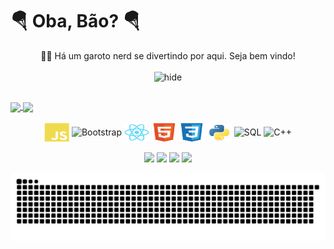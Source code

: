 # 🪂 Oba, Bão? 🪂

<div align="center">
  🐱‍💻 Há um garoto nerd se divertindo por aqui. Seja bem vindo!
  
</div>
<div align="center"><br>
  <img style= "text-align: center" alt="hide" height="150" style="border-radius:50px;" src="https://i.imgur.com/iBIOci0.gif">
</div>


##

<div style="display: inline_block; flex-wrap: nowrap">
  <a href="https://github.com/Bseancy/github-readme-stats">
    <img height="140em" align="center" src="https://github-readme-stats.vercel.app/api?username=Bseancy&show_icons=true&theme=vision-friendly-dark&layout=compact" />
  </a>
  <a href="https://github.com/Bseancy/github-readme-stats">
    <img height="140em" align="center" src="https://github-readme-stats.vercel.app/api/top-langs/?username=Bseancy&layout=compact&theme=vision-friendly-dark" />
  </a>
</div>


<div style="display: inline_block;" align="center"><br>
  <img align="center" alt="Js" height="30" width="40" src="https://raw.githubusercontent.com/devicons/devicon/master/icons/javascript/javascript-plain.svg">
  <img align="center" alt="Bootstrap" height="30" width="40" src="https://cdn.jsdelivr.net/gh/devicons/devicon/icons/bootstrap/bootstrap-plain.svg">
  <img align="center" alt="React" height="30" width="40" src="https://raw.githubusercontent.com/devicons/devicon/master/icons/react/react-original.svg">
  <img align="center" alt="HTML" height="30" width="40" src="https://raw.githubusercontent.com/devicons/devicon/master/icons/html5/html5-original.svg">
  <img align="center" alt="CSS" height="30" width="40" src="https://raw.githubusercontent.com/devicons/devicon/master/icons/css3/css3-original.svg">
  <img align="center" alt="Python" height="30" width="40" src="https://raw.githubusercontent.com/devicons/devicon/master/icons/python/python-original.svg">
  <img align="center" alt="SQL" height="30" width="40" src="https://cdn.jsdelivr.net/gh/devicons/devicon/icons/mysql/mysql-original.svg">
  <img align="center" alt="C++" height="30" width="40" src="https://cdn.jsdelivr.net/gh/devicons/devicon/icons/cplusplus/cplusplus-original.svg">
</div>

<div align= "center"><br>
 <a href="http://api.whatsapp.com/send?phone=5511949684407" target="_blank"><img src="https://img.shields.io/badge/WhatsApp-25D366?style=for-the-badge&logo=whatsapp&logoColor=white" target="_blank"></a>
  <a href="https://www.instagram.com/joaobreches_" target="_blank"><img src="https://img.shields.io/badge/-Instagram-%23E4405F?style=for-the-badge&logo=instagram&logoColor=white" target="_blank"></a>
  <a href = "mailto:joaobreches@gmail.com"><img src="https://img.shields.io/badge/-Gmail-%23333?style=for-the-badge&logo=gmail&logoColor=white" target="_blank"></a>
  <a href="www.linkedin.com/in/joaobreches" target="_blank"><img src="https://img.shields.io/badge/-LinkedIn-%230077B5?style=for-the-badge&logo=linkedin&logoColor=white" target="_blank"></a> 
</div>

![Snake animation](https://github.com/Bseancy/Bseancy/blob/output/github-contribution-grid-snake.svg)










<!--
**Bseancy/Bseancy** is a ✨ _special_ ✨ repository because its `README.md` (this file) appears on your GitHub profile.

Here are some ideas to get you started:

- 🔭 I’m currently working on ...
- 🌱 I’m currently learning ...
- 👯 I’m looking to collaborate on ...
- 🤔 I’m looking for help with ...
- 💬 Ask me about ...
- 📫 How to reach me: ...
- 😄 Pronouns: ...
- ⚡ Fun fact: ...
-->
